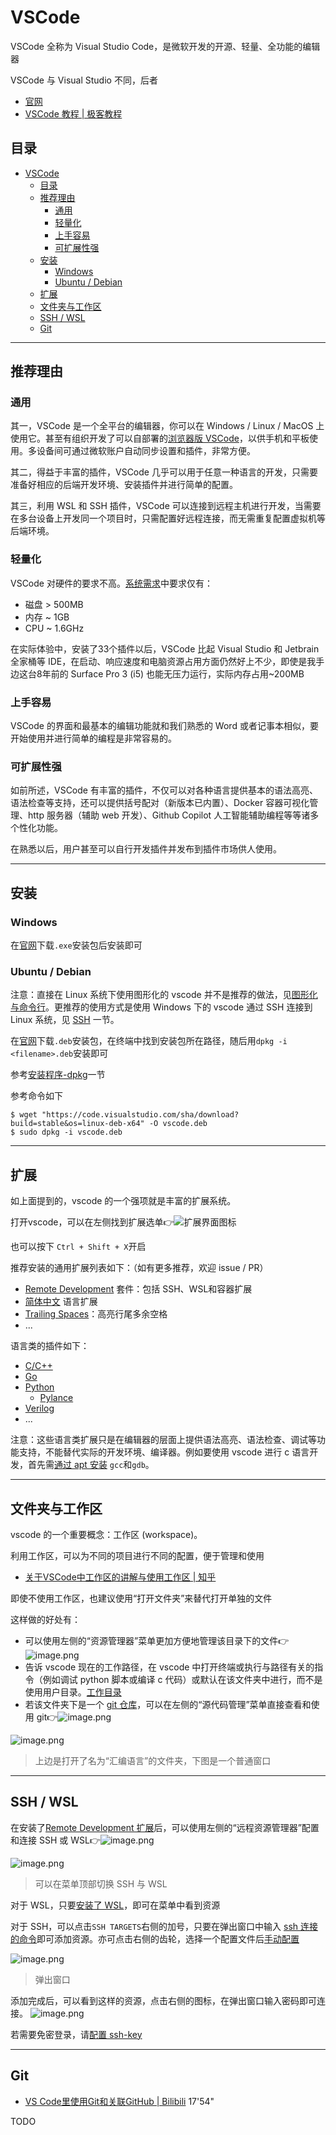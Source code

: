 # VSCode
VSCode 全称为 Visual Studio Code，是微软开发的开源、轻量、全功能的编辑器

VSCode 与 Visual Studio 不同，后者

- [官网](https://code.visualstudio.com/)
- [VSCode 教程 \| 极客教程](https://geek-docs.com/vscode/vscode-tutorials/what-is-vscode.html)

## 目录
- [VSCode](#vscode)
  - [目录](#目录)
  - [推荐理由](#推荐理由)
    - [通用](#通用)
    - [轻量化](#轻量化)
    - [上手容易](#上手容易)
    - [可扩展性强](#可扩展性强)
  - [安装](#安装)
    - [Windows](#windows)
    - [Ubuntu / Debian](#ubuntu--debian)
  - [扩展](#扩展)
  - [文件夹与工作区](#文件夹与工作区)
  - [SSH / WSL](#ssh--wsl)
  - [Git](#git)



---
## 推荐理由
### 通用
其一，VSCode 是一个全平台的编辑器，你可以在 Windows / Linux / MacOS 上使用它。甚至有组织开发了可以自部署的[浏览器版 VSCode](https://github.com/coder/code-server)，以供手机和平板使用。多设备间可通过微软账户自动同步设置和插件，非常方便。

其二，得益于丰富的插件，VSCode 几乎可以用于任意一种语言的开发，只需要准备好相应的后端开发环境、安装插件并进行简单的配置。

其三，利用 WSL 和 SSH 插件，VSCode 可以连接到远程主机进行开发，当需要在多台设备上开发同一个项目时，只需配置好远程连接，而无需重复配置虚拟机等后端环境。

### 轻量化
VSCode 对硬件的要求不高。[系统需求](https://code.visualstudio.com/docs/supporting/requirements)中要求仅有：
- 磁盘 > 500MB
- 内存 ~ 1GB
- CPU ~ 1.6GHz

在实际体验中，安装了33个插件以后，VSCode 比起 Visual Studio 和 Jetbrain 全家桶等 IDE，在启动、响应速度和电脑资源占用方面仍然好上不少，即使是我手边这台8年前的 Surface Pro 3 (i5) 也能无压力运行，实际内存占用~200MB

### 上手容易
VSCode 的界面和最基本的编辑功能就和我们熟悉的 Word 或者记事本相似，要开始使用并进行简单的编程是非常容易的。

### 可扩展性强
如前所述，VSCode 有丰富的插件，不仅可以对各种语言提供基本的语法高亮、语法检查等支持，还可以提供括号配对（新版本已内置）、Docker 容器可视化管理、http 服务器（辅助 web 开发）、Github Copilot 人工智能辅助编程等等诸多个性化功能。

在熟悉以后，用户甚至可以自行开发插件并发布到插件市场供人使用。



---
## 安装
### Windows
在[官网](https://code.visualstudio.com/)下载`.exe`安装包后安装即可

### Ubuntu / Debian
注意：直接在 Linux 系统下使用图形化的 vscode 并不是推荐的做法，见[图形化与命令行](../linux/linux.md#图形化与命令行)。更推荐的使用方式是使用 Windows 下的 vscode 通过 SSH 连接到 Linux 系统，见 [SSH](#ssh--wsl) 一节。

在[官网](https://code.visualstudio.com/)下载`.deb`安装包，在终端中找到安装包所在路径，随后用`dpkg -i <filename>.deb`安装即可

参考[安装程序-dpkg](../linux/install_program.md#dpkg)一节

参考命令如下

```
$ wget "https://code.visualstudio.com/sha/download?build=stable&os=linux-deb-x64" -O vscode.deb
$ sudo dpkg -i vscode.deb
```



---
## 扩展
如上面提到的，vscode 的一个强项就是丰富的扩展系统。

打开vscode，可以在左侧找到扩展选单👉![扩展界面图标](https://s2.loli.net/2022/07/10/pCM1hRsQ2djc6Go.png)

也可以按下 `Ctrl + Shift + X`开启

推荐安装的通用扩展列表如下：（如有更多推荐，欢迎 issue / PR）
- [Remote Development](https://marketplace.visualstudio.com/items?itemName=ms-vscode-remote.vscode-remote-extensionpack) 套件：包括 SSH、WSL和容器扩展
- [简体中文](https://marketplace.visualstudio.com/items?itemName=MS-CEINTL.vscode-language-pack-zh-hans) 语言扩展
- [Trailing Spaces](https://marketplace.visualstudio.com/items?itemName=shardulm94.trailing-spaces)：高亮行尾多余空格
- ...

语言类的插件如下：
- [C/C++](https://marketplace.visualstudio.com/items?itemName=ms-vscode.cpptools)
- [Go](https://marketplace.visualstudio.com/items?itemName=golang.Go)
- [Python](https://marketplace.visualstudio.com/items?itemName=ms-python.python)
  * [Pylance](https://marketplace.visualstudio.com/items?itemName=ms-python.vscode-pylance)
- [Verilog](https://marketplace.visualstudio.com/items?itemName=mshr-h.VerilogHDL)
- ...

注意：这些语言类扩展只是在编辑器的层面上提供语法高亮、语法检查、调试等功能支持，不能替代实际的开发环境、编译器。例如要使用 vscode 进行 c 语言开发，首先需[通过 apt 安装](../linux/install_program.md#apt) `gcc`和`gdb`。



---
## 文件夹与工作区
vscode 的一个重要概念：工作区 (workspace)。

利用工作区，可以为不同的项目进行不同的配置，便于管理和使用

- [关于VSCode中工作区的讲解与使用工作区 \| 知乎](https://zhuanlan.zhihu.com/p/54770077)

即使不使用工作区，也建议使用“打开文件夹”来替代打开单独的文件

这样做的好处有：
- 可以使用左侧的“资源管理器”菜单更加方便地管理该目录下的文件👉![image.png](https://s2.loli.net/2022/07/10/kWIcKP2JdBXV7LG.png)
- 告诉 vscode 现在的工作路径，在 vscode 中打开终端或执行与路径有关的指令（例如调试 python 脚本或编译 c 代码）或默认在该文件夹中进行，而不是使用用户目录。[工作目录](../linux/linux.md#工作目录)
- 若该文件夹下是一个 [git 仓库](../git.md)，可以在左侧的“源代码管理”菜单直接查看和使用 git👉![image.png](https://s2.loli.net/2022/07/10/8zlrthMknXcATqU.png)

![image.png](https://s2.loli.net/2022/07/10/ENga3eVx4wCjmJK.png)
> 上边是打开了名为“汇编语言”的文件夹，下图是一个普通窗口



---
## SSH / WSL
在安装了[Remote Development 扩展](#扩展)后，可以使用左侧的“远程资源管理器”配置和连接 SSH 或 WSL👉![image.png](https://s2.loli.net/2022/07/10/VsjRDLUgF5NQn8q.png)

![image.png](https://s2.loli.net/2022/07/10/8F4PKqyzI7ciVXO.png)
> 可以在菜单顶部切换 SSH 与 WSL

对于 WSL，只要[安装了 WSL](./wsl.md)，即可在菜单中看到资源

对于 SSH，可以点击`SSH TARGETS`右侧的加号，只要在弹出窗口中输入 [ssh 连接的命令](../ssh.md#使用-ssh-连接到远程主机)即可添加资源。亦可点击右侧的齿轮，选择一个配置文件后[手动配置](../ssh.md#sshconfig-文件及多身份)

![image.png](https://s2.loli.net/2022/07/10/8wMYUAza95ZfJ2y.png)
> 弹出窗口

添加完成后，可以看到这样的资源，点击右侧的图标，在弹出窗口输入密码即可连接。
![image.png](https://s2.loli.net/2022/07/10/FPMVDQa4OwbLySj.png)

若需要免密登录，请[配置 ssh-key](../ssh.md#设置-ssh-key-实现免密登陆)



---
## Git
- [VS Code里使用Git和关联GitHub \| Bilibili](https://www.bilibili.com/video/BV1r3411F7kn) 17'54"

TODO
